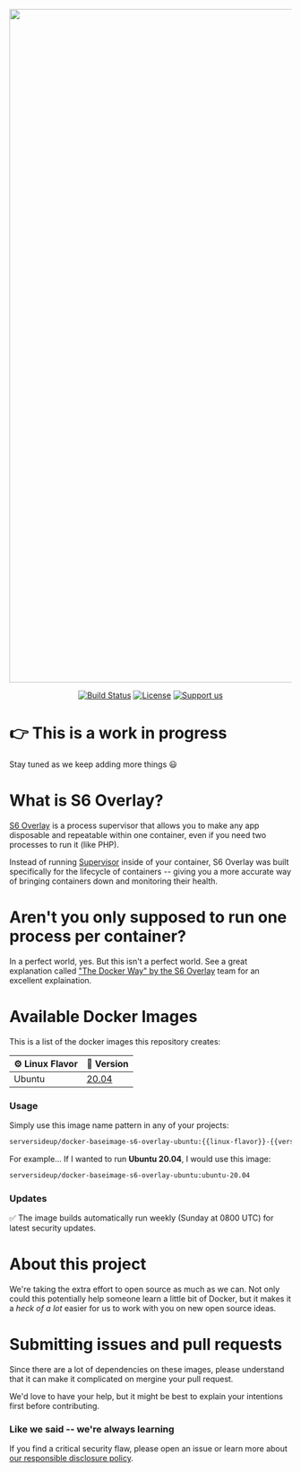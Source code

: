 <p align="center">
		<img src="https://raw.githubusercontent.com/serversideup/docker-baseimage-s6-overlay-ubuntu/main/.github/header.png" width="1200" alt="Docker Images Logo">
</p>
<p align="center">
	<a href="https://actions-badge.atrox.dev/serversideup/docker-baseimage-s6-overlay-ubuntu/goto?ref=main"><img alt="Build Status" src="https://img.shields.io/endpoint.svg?url=https%3A%2F%2Factions-badge.atrox.dev%2Fserversideup%2Fdocker-baseimage-s6-overlay-ubuntu%2Fbadge%3Fref%3Dmain&style=flat" /></a>
	<a href="https://github.com/serversideup/docker-baseimage-s6-overlay-ubuntu/blob/main/LICENSE" target="_blank"><img src="https://badgen.net/github/license/serversideup/docker-baseimage-s6-overlay-ubuntu" alt="License"></a>
	<a href="https://github.com/sponsors/serversideup"><img src="https://badgen.net/badge/icon/Support%20Us?label=GitHub%20Sponsors&color=orange" alt="Support us"></a>
</p>

# 👉 This is a work in progress
Stay tuned as we keep adding more things 😃

# What is S6 Overlay?
[S6 Overlay](https://github.com/just-containers/s6-overlay) is a process supervisor that allows you to make any app disposable and repeatable within one container, even if you need two processes to run it (like PHP).

Instead of running [Supervisor](https://github.com/Supervisor/supervisor) inside of your container, S6 Overlay was built specifically for the lifecycle of containers -- giving you a more accurate way of bringing containers down and monitoring their health.

# Aren't you only supposed to run one process per container?
In a perfect world, yes. But this isn't a perfect world. See a great explanation called ["The Docker Way" by the S6 Overlay](https://github.com/just-containers/s6-overlay#the-docker-way) team for an excellent explaination.

# Available Docker Images
This is a list of the docker images this repository creates:

| ⚙️ Linux Flavor | 🎁 Version |
|------------------|--------------|
| Ubuntu        | [20.04](https://hub.docker.com/r/serversideup/docker-baseimage-s6-overlay-ubuntu/tags?page=1&ordering=last_updated&name=ubuntu-20.04)   |

### Usage
Simply use this image name pattern in any of your projects:
```sh
serversideup/docker-baseimage-s6-overlay-ubuntu:{{linux-flavor}}-{{version}}
```
For example... If I wanted to run **Ubuntu 20.04**, I would use this image:
```sh
serversideup/docker-baseimage-s6-overlay-ubuntu:ubuntu-20.04
```

### Updates
✅ The image builds automatically run weekly (Sunday at 0800 UTC) for latest security updates.

# About this project
We're taking the extra effort to open source as much as we can. Not only could this potentially help someone learn a little bit of Docker, but it makes it a *heck of a lot* easier for us to work with you on new open source ideas.

# Submitting issues and pull requests
Since there are a lot of dependencies on these images, please understand that it can make it complicated on mergine your pull request.

We'd love to have your help, but it might be best to explain your intentions first before contributing.

### Like we said -- we're always learning
If you find a critical security flaw, please open an issue or learn more about [our responsible disclosure policy](https://www.notion.so/Responsible-Disclosure-Policy-421a6a3be1714d388ebbadba7eebbdc8).
